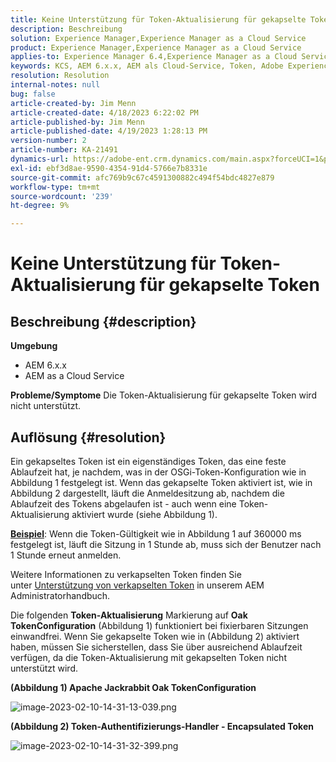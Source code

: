 ```yaml
---
title: Keine Unterstützung für Token-Aktualisierung für gekapselte Token
description: Beschreibung
solution: Experience Manager,Experience Manager as a Cloud Service
product: Experience Manager,Experience Manager as a Cloud Service
applies-to: Experience Manager 6.4,Experience Manager as a Cloud Service,Experience Manager 6.5
keywords: KCS, AEM 6.x.x, AEM als Cloud-Service, Token, Adobe Experience Manager, FAQ, verkapselte Token, 6.4, 6.5, Experience Manager as a Cloud Service
resolution: Resolution
internal-notes: null
bug: false
article-created-by: Jim Menn
article-created-date: 4/18/2023 6:22:02 PM
article-published-by: Jim Menn
article-published-date: 4/19/2023 1:28:13 PM
version-number: 2
article-number: KA-21491
dynamics-url: https://adobe-ent.crm.dynamics.com/main.aspx?forceUCI=1&pagetype=entityrecord&etn=knowledgearticle&id=80adeee5-15de-ed11-a7c7-6045bd006b3d
exl-id: ebf3d8ae-9590-4354-91d4-5766e7b8331e
source-git-commit: afc769b9c67c4591300882c494f54bdc4827e879
workflow-type: tm+mt
source-wordcount: '239'
ht-degree: 9%

---
```


# Keine Unterstützung für Token-Aktualisierung für gekapselte Token

## Beschreibung {#description}

<b>Umgebung</b>
- AEM 6.x.x
- AEM as a Cloud Service



<b>Probleme/Symptome</b>
Die Token-Aktualisierung für gekapselte Token wird nicht unterstützt.




## Auflösung {#resolution}


Ein gekapseltes Token ist ein eigenständiges Token, das eine feste Ablaufzeit hat, je nachdem, was in der OSGi-Token-Konfiguration wie in Abbildung 1 festgelegt ist.
Wenn das gekapselte Token aktiviert ist, wie in Abbildung 2 dargestellt, läuft die Anmeldesitzung ab, nachdem die Ablaufzeit des Tokens abgelaufen ist - auch wenn eine Token-Aktualisierung aktiviert wurde (siehe Abbildung 1).

<u><b>Beispiel</b></u>: Wenn die Token-Gültigkeit wie in Abbildung 1 auf 360000 ms festgelegt ist, läuft die Sitzung in 1 Stunde ab, muss sich der Benutzer nach 1 Stunde erneut anmelden.

Weitere Informationen zu verkapselten Token finden Sie unter [Unterstützung von verkapselten Token](https://experienceleague.adobe.com/docs/experience-manager-64/administering/security/encapsulated-token.html) in unserem AEM Administratorhandbuch.

Die folgenden <b>Token-Aktualisierung</b> Markierung auf <b>Oak TokenConfiguration</b> (Abbildung 1) funktioniert bei fixierbaren Sitzungen einwandfrei.
Wenn Sie gekapselte Token wie in (Abbildung 2) aktiviert haben, müssen Sie sicherstellen, dass Sie über ausreichend Ablaufzeit verfügen, da die Token-Aktualisierung mit gekapselten Token nicht unterstützt wird.



<b>(Abbildung 1) Apache Jackrabbit Oak TokenConfiguration</b>

![image-2023-02-10-14-31-13-039.png](https://jira.corp.adobe.com/secure/attachment/9633655/image-2023-02-10-14-31-13-039.png)

<b>(Abbildung 2) Token-Authentifizierungs-Handler - Encapsulated Token</b>



![image-2023-02-10-14-31-32-399.png](https://jira.corp.adobe.com/secure/attachment/9633654/image-2023-02-10-14-31-32-399.png)
